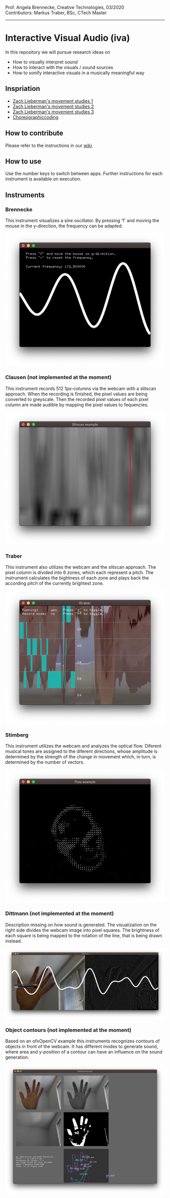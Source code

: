 <!-- ---  
title: Creative Coding II
author: Angela Brennecke
affiliation: Film University Babelsberg KONRAD WOLF
date: Summer term 20
---   -->

Prof. Angela Brennecke, Creative Technologies, 03/2020  
Contributors:  Markus Traber, BSc, CTech Master 

---

# Interactive Visual Audio (iva)

In this repository we will pursue research ideas on 

- How to visually interpret sound
- How to interact with the visuals / sound sources
- How to sonify interactive visuals in a musically meaningful way


## Inspriation

- [Zach Lieberman's movement studies 1](https://www.instagram.com/p/B-HP2juDryV/?utm_source=ig_web_copy_link)
- [Zach Lieberman's movement studies 2](https://www.instagram.com/p/B-HP2juDryV/?utm_source=ig_web_copy_link)
- [Zach Lieberman's movement studies 3](https://www.instagram.com/p/B-DGofHjWLK/?utm_source=ig_web_copy_link)
- [Choreographiccoding](http://www.choreographiccoding.org/#lab-mz-19)


## How to contribute
Please refer to the instructions in our [wiki](https://github.com/ctechfilmuniversity/research_iva/wiki#how-to-contribute-code).

## How to use
Use the number keys to switch between apps. Further instructions for each instrument is available on execution.


## Instruments

### Brennecke
This instrument visualizes a sine oscillator. By pressing 'f' and moving the mouse in the y-direction, the frequency can be adapted.

![Brennecke](screenshots/01_brennecke.png)

### Clausen (not implemented at the moment)
This instrument records 512 1px-columns via the webcam with a slitscan approach. When the recording is finished, the pixel values are being converted to greyscale. Then the recorded pixel values of each pixel column are made audible by mapping the pixel values to fequencies.

![Clausen](screenshots/02_clausen.png)

### Traber
This instrument also utilizes the webcam and the slitscan approach. The pixel column is divided into 6 zones, which each represent a pitch. The instrument calculates the bightness of each zone and plays back the according pitch of the currently brightest zone.

![Traber](screenshots/03_traber.png)

### Stimberg
This instrument utilizes the webcam and analyzes the optical flow. Diferent musical tones are assigned to the diferent directions, whose amplitude is determined by the strength of the change in movement which, in turn, is determined by the number of vectors.

![Stimberg](screenshots/04_stimberg.png)

### Dittmann (not implemented at the moment)
Description missing on how sound is generated. The visualization on the right side divides the webcam image into pixel squares. The brightness of each square is being mapped to the rotation of the line, that is being drawn instead.

![Dittmann](screenshots/05_dittmann.png)

### Object contours (not implemented at the moment)
Based on an ofxOpenCV example this instruments recognizes contours of objects in front of the webcam. It has different modes to generate sound, where area and y-position of a contour can have an influence on the sound generation.

![Object contours](screenshots/06_objectContours.png)
